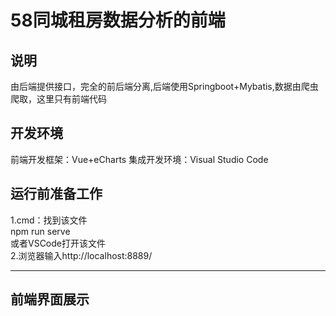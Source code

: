# 58同城租房数据分析的前端
## 说明
  由后端提供接口，完全的前后端分离,后端使用Springboot+Mybatis,数据由爬虫爬取，这里只有前端代码
## 开发环境
前端开发框架：Vue+eCharts
集成开发环境：Visual Studio Code
## 运行前准备工作
1.cmd：找到该文件  
  npm run serve  
或者VSCode打开该文件  
2.浏览器输入http://localhost:8889/
****
## 前端界面展示




